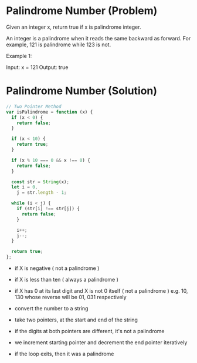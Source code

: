 # Palindrome Number (Problem)

Given an integer x, return true if x is palindrome integer.

An integer is a palindrome when it reads the same backward as forward. For example, 121 is palindrome while 123 is not.

Example 1:

Input: x = 121
Output: true

# Palindrome Number (Solution)

```js
// Two Pointer Method
var isPalindrome = function (x) {
  if (x < 0) {
    return false;
  }

  if (x < 10) {
    return true;
  }

  if (x % 10 === 0 && x !== 0) {
    return false;
  }

  const str = String(x);
  let i = 0,
    j = str.length - 1;

  while (i < j) {
    if (str[i] !== str[j]) {
      return false;
    }

    i++;
    j--;
  }

  return true;
};
```

- if X is negative ( not a palindrome )
- if X is less than ten ( always a palindrome )
- if X has 0 at its last digit and X is not 0 itself ( not a palindrome ) e.g. 10, 130 whose reverse will be 01, 031 respectively

- convert the number to a string
- take two pointers, at the start and end of the string
- if the digits at both pointers are different, it's not a palindrome
- we increment starting pointer and decrement the end pointer iteratively
- if the loop exits, then it was a palindrome
